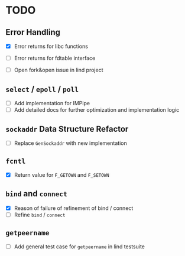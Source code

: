 # TODO

## Error Handling

- [x] Error returns for libc functions
  
- [ ] Error returns for fdtable interface 

- [ ] Open fork&open issue in lind project

## `select` / `epoll` / `poll`

- [ ] Add implementation for IMPipe
- [ ] Add detailed docs for further optimization and implementation logic

## `sockaddr` Data Structure Refactor

- [ ] Replace `GenSockaddr` with new implementation

## `fcntl`

- [x] Return value for `F_GETOWN` and `F_SETOWN`

## `bind` and `connect`

- [x] Reason of failure of refinement of bind / connect
- [ ] Refine `bind` / `connect`

## `getpeername`

- [ ] Add general test case for `getpeername` in lind testsuite
